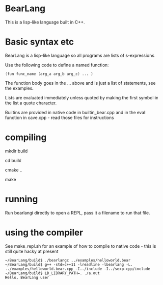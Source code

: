# BearLang

This is a lisp-like language built in C++.

# Basic syntax etc

BearLang is a lisp-like language so all programs are lists of s-expressions.

Use the following code to define a named function:

```
(fun func_name (arg_a arg_b arg_c) ... )
```

The function body goes in the ... above and is just a list of statements, see the examples.

Lists are evaluated immediately unless quoted by making the first symbol in the list a quote character.

Builtins are provided in native code in builtin_bear.cpp and in the eval function in cave.cpp - read those files for instructions

# compiling

mkdir build

cd build

cmake ..

make

# running

Run bearlangi directly to open a REPL, pass it a filename to run that file.

# using the compiler

See make_repl.sh for an example of how to compile to native code - this is still quite hacky at present

```
~/BearLang/build$ ./bearlangc ../examples/helloworld.bear 
~/BearLang/build$ g++ -std=c++11 -lreadline -lbearlang -L. ../examples/helloworld.bear.cpp -I../include -I../sexp-cpp/include
~/BearLang/build$ LD_LIBRARY_PATH=. ./a.out
Hello, BearLang user
```
